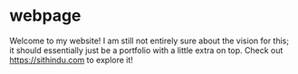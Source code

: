 # webpage
Welcome to my website! I am still not entirely sure about the vision for this; it should essentially just be a portfolio with a little extra on top. Check out <https://sithindu.com> to explore it!
